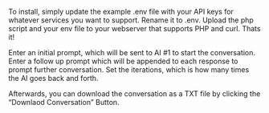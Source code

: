 To install, simply update the example .env file with your API keys for whatever services you want to support.  Rename it to .env. Upload the php script and your env file to your webserver that supports PHP and curl.  Thats it!

Enter an initial prompt, which will be sent to AI #1 to start the conversation.  Enter a follow up prompt which will be appended to each response to prompt further conversation.  Set the iterations, which is how many times the AI goes back and forth.

Afterwards, you can download the conversation as a TXT file by clicking the “Downlaod Conversation” Button.